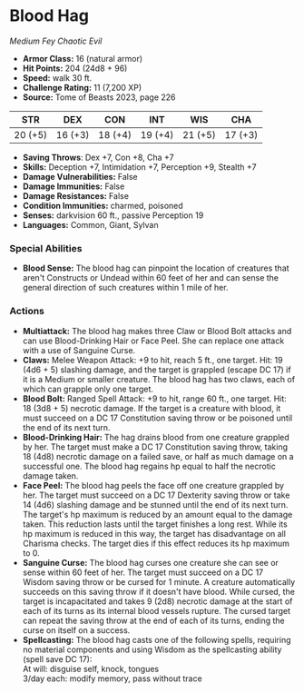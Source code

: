 # Blood Hag

*Medium* *Fey* *Chaotic Evil*

- **Armor Class:** 16 (natural armor)
- **Hit Points:** 204 (24d8 + 96)
- **Speed:** walk 30 ft.
- **Challenge Rating:** 11 (7,200 XP)
- **Source:** Tome of Beasts 2023, page 226

| STR | DEX | CON | INT | WIS | CHA |
| --- | --- | --- | --- | --- | --- |
| 20 (+5) | 16 (+3) | 18 (+4) | 19 (+4) | 21 (+5) | 17 (+3) |

- **Saving Throws**: Dex +7, Con +8, Cha +7
- **Skills:** Deception +7, Intimidation +7, Perception +9, Stealth +7
- **Damage Vulnerabilities:** False
- **Damage Immunities:** False
- **Damage Resistances:** False
- **Condition Immunities:** charmed, poisoned
- **Senses:** darkvision 60 ft., passive Perception 19
- **Languages:** Common, Giant, Sylvan

### Special Abilities

- **Blood Sense:** The blood hag can pinpoint the location of creatures that aren't Constructs or Undead within 60 feet of her and can sense the general direction of such creatures within 1 mile of her.

### Actions

- **Multiattack:** The blood hag makes three Claw or Blood Bolt attacks and can use Blood-Drinking Hair or Face Peel. She can replace one attack with a use of Sanguine Curse.
- **Claws:** Melee Weapon Attack: +9 to hit, reach 5 ft., one target. Hit: 19 (4d6 + 5) slashing damage, and the target is grappled (escape DC 17) if it is a Medium or smaller creature. The blood hag has two claws, each of which can grapple only one target.
- **Blood Bolt:** Ranged Spell Attack: +9 to hit, range 60 ft., one target. Hit: 18 (3d8 + 5) necrotic damage. If the target is a creature with blood, it must succeed on a DC 17 Constitution saving throw or be poisoned until the end of its next turn.
- **Blood-Drinking Hair:** The hag drains blood from one creature grappled by her. The target must make a DC 17 Constitution saving throw, taking 18 (4d8) necrotic damage on a failed save, or half as much damage on a successful one. The blood hag regains hp equal to half the necrotic damage taken.
- **Face Peel:** The blood hag peels the face off one creature grappled by her. The target must succeed on a DC 17 Dexterity saving throw or take 14 (4d6) slashing damage and be stunned until the end of its next turn. The target's hp maximum is reduced by an amount equal to the damage taken. This reduction lasts until the target finishes a long rest. While its hp maximum is reduced in this way, the target has disadvantage on all Charisma checks. The target dies if this effect reduces its hp maximum to 0.
- **Sanguine Curse:** The blood hag curses one creature she can see or sense within 60 feet of her. The target must succeed on a DC 17 Wisdom saving throw or be cursed for 1 minute. A creature automatically succeeds on this saving throw if it doesn't have blood. While cursed, the target is incapacitated and takes 9 (2d8) necrotic damage at the start of each of its turns as its internal blood vessels rupture. The cursed target can repeat the saving throw at the end of each of its turns, ending the curse on itself on a success.
- **Spellcasting:** The blood hag casts one of the following spells, requiring no material components and using Wisdom as the spellcasting ability (spell save DC 17):<br>At will: disguise self, knock, tongues<br>3/day each: modify memory, pass without trace
